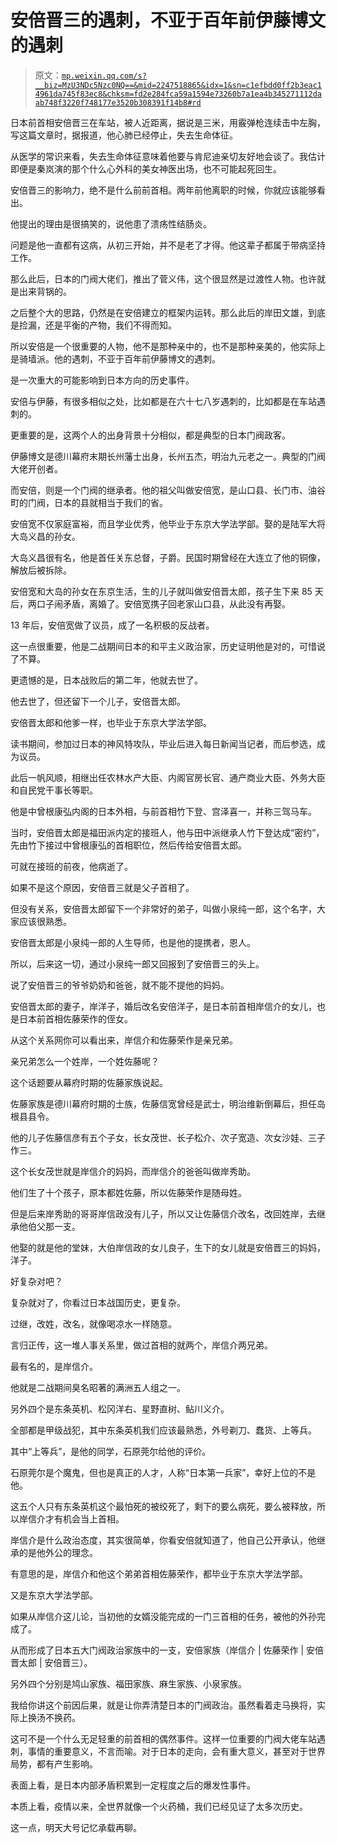 # 安倍晋三的遇刺，不亚于百年前伊藤博文的遇刺

> 原文：[`mp.weixin.qq.com/s?__biz=MzU3NDc5Nzc0NQ==&mid=2247518865&idx=1&sn=c1efbdd0ff2b3eac14961da745f83ec8&chksm=fd2e284fca59a1594e73260b7a1ea4b345271112daab748f3220f748177e3520b308391f14b8#rd`](http://mp.weixin.qq.com/s?__biz=MzU3NDc5Nzc0NQ==&mid=2247518865&idx=1&sn=c1efbdd0ff2b3eac14961da745f83ec8&chksm=fd2e284fca59a1594e73260b7a1ea4b345271112daab748f3220f748177e3520b308391f14b8#rd)

日本前首相安倍晋三在车站，被人近距离，据说是三米，用霰弹枪连续击中左胸，写这篇文章时，据报道，他心肺已经停止，失去生命体征。

从医学的常识来看，失去生命体征意味着他要与肯尼迪亲切友好地会谈了。我估计即便是秦岚演的那个什么心外科的美女神医出场，也不可能起死回生。

安倍晋三的影响力，绝不是什么前前首相。两年前他离职的时候，你就应该能够看出。

他提出的理由是很搞笑的，说他患了溃疡性结肠炎。

问题是他一直都有这病，从初三开始，并不是老了才得。他这辈子都属于带病坚持工作。

那么此后，日本的门阀大佬们，推出了菅义伟，这个很显然是过渡性人物。也许就是出来背锅的。

之后整个大的思路，仍然是在安倍建立的框架内运转。那么此后的岸田文雄，到底是捡漏，还是平衡的产物，我们不得而知。

所以安倍是一个很重要的人物，他不是那种亲中的，也不是那种亲美的，他实际上是骑墙派。他的遇刺，不亚于百年前伊藤博文的遇刺。

是一次重大的可能影响到日本方向的历史事件。

安倍与伊藤，有很多相似之处，比如都是在六十七八岁遇刺的，比如都是在车站遇刺的。 

更重要的是，这两个人的出身背景十分相似，都是典型的日本门阀政客。 

伊藤博文是德川幕府末期长州藩士出身，长州五杰，明治九元老之一。典型的门阀大佬开创者。

而安倍，则是一个门阀的继承者。他的祖父叫做安倍宽，是山口县、长门市、油谷町的门阀，日本的县就相当于我们的省。

安倍宽不仅家庭富裕，而且学业优秀，他毕业于东京大学法学部。娶的是陆军大将大岛义昌的孙女。

大岛义昌很有名，他是首任关东总督，子爵。民国时期曾经在大连立了他的铜像，解放后被拆除。

安倍宽和大岛的孙女在东京生活，生的儿子就叫做安倍晋太郎，孩子生下来 85 天后，两口子闹矛盾，离婚了。安倍宽携子回老家山口县，从此没有再娶。

13 年后，安倍宽做了议员，成了一名积极的反战者。

这一点很重要，他是二战期间日本的和平主义政治家，历史证明他是对的，可惜说了不算。

更遗憾的是，日本战败后的第二年，他就去世了。

他去世了，但还留下一个儿子，安倍晋太郎。

安倍晋太郎和他爹一样，也毕业于东京大学法学部。

读书期间，参加过日本的神风特攻队，毕业后进入每日新闻当记者，而后参选，成为议员。

此后一帆风顺，相继出任农林水产大臣、内阁官房长官、通产商业大臣、外务大臣和自民党干事长等职。

他是中曾根康弘内阁的日本外相，与前首相竹下登、宫泽喜一，并称三驾马车。

当时，安倍晋太郎是福田派内定的接班人，他与田中派继承人竹下登达成“密约”，先由竹下接过中曾根康弘的首相职位，然后传给安倍晋太郎。

可就在接班的前夜，他病逝了。

如果不是这个原因，安倍晋三就是父子首相了。

但没有关系，安倍晋太郎留下一个非常好的弟子，叫做小泉纯一郎，这个名字，大家应该很熟悉。

安倍晋太郎是小泉纯一郎的人生导师，也是他的提携者，恩人。

所以，后来这一切，通过小泉纯一郎又回报到了安倍晋三的头上。

说了安倍晋三的爷爷奶奶和爸爸，就不能不提他的妈妈。

安倍晋太郎的妻子，岸洋子，婚后改名安倍洋子，是日本前首相岸信介的女儿，也是日本前首相佐藤荣作的侄女。

从这个关系网你可以看出来，岸信介和佐藤荣作是亲兄弟。

亲兄弟怎么一个姓岸，一个姓佐藤呢？

这个话题要从幕府时期的佐藤家族说起。

佐藤家族是德川幕府时期的士族，佐藤信宽曾经是武士，明治维新倒幕后，担任岛根县县令。

他的儿子佐藤信彦有五个子女，长女茂世、长子松介、次子宽造、次女沙娃、三子作三。

这个长女茂世就是岸信介的妈妈，而岸信介的爸爸叫做岸秀助。

他们生了十个孩子，原本都姓佐藤，所以佐藤荣作是随母姓。

但是后来岸秀助的哥哥岸信政没有儿子，所以又让佐藤信介改名，改回姓岸，去继承他伯父那一支。

他娶的就是他的堂妹，大伯岸信政的女儿良子，生下的女儿就是安倍晋三的妈妈，洋子。

好复杂对吧？

复杂就对了，你看过日本战国历史，更复杂。

过继，改姓，改名，就像喝凉水一样随意。

言归正传，这一堆人事关系里，做过首相的就两个，岸信介两兄弟。

最有名的，是岸信介。

他就是二战期间臭名昭著的满洲五人组之一。

另外四个是东条英机、松冈洋右、星野直树、鲇川义介。

全部都是甲级战犯，其中东条英机我们应该最熟悉，外号剃刀、蠢货、上等兵。

其中“上等兵”，是他的同学，石原莞尔给他的评价。

石原莞尔是个魔鬼，但也是真正的人才，人称“日本第一兵家”，幸好上位的不是他。

这五个人只有东条英机这个最怕死的被绞死了，剩下的要么病死，要么被释放，所以岸信介才有机会当上首相。

岸信介是什么政治态度，其实很简单，你看安倍就知道了，他自己公开承认，他继承的是他外公的理念。

有意思的是，岸信介和他这个弟弟首相佐藤荣作，都毕业于东京大学法学部。

又是东京大学法学部。

如果从岸信介这儿论，当初他的女婿没能完成的一门三首相的任务，被他的外孙完成了。

从而形成了日本五大门阀政治家族中的一支，安倍家族（岸信介 | 佐藤荣作 | 安倍晋太郎 | 安倍晋三）。

另外四个分别是鸠山家族、福田家族、麻生家族、小泉家族。

我给你讲这个前因后果，就是让你弄清楚日本的门阀政治。虽然看着走马换将，实际上换汤不换药。

这可不是一个什么无足轻重的前首相的偶然事件。这样一位重要的门阀大佬车站遇刺，事情的重要意义，不言而喻。对于日本的走向，会有重大意义，甚至对于世界局势，都有产生影响。

表面上看，是日本内部矛盾积累到一定程度之后的爆发性事件。 

本质上看，疫情以来，全世界就像一个火药桶，我们已经见证了太多次历史。

这一点，明天大号记忆承载再聊。